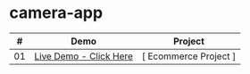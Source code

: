 # camera-app


|  #  |  Demo                                                                                                                    | Project                                                                       |
| :-: | --------------------------------------------------------------------------------------------------------------------------- | --------------------------------------------------------------------------------- |
| 01  | [Live Demo - Click Here](https://naman547.github.io/camera-app/)                                                                  | [ Ecommerce Project ]             |
